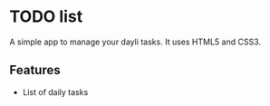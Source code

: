 # TODO list
A simple app to manage your dayli tasks.
It uses HTML5 and CSS3.

## Features
* List of daily tasks